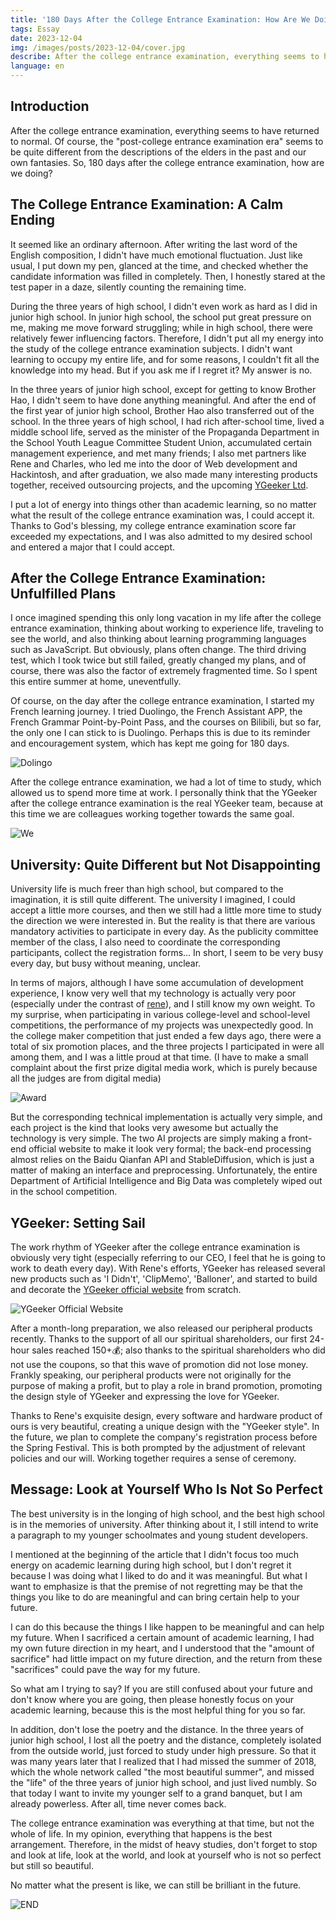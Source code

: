 ```yaml
---
title: '180 Days After the College Entrance Examination: How Are We Doing?'
tags: Essay
date: 2023-12-04
img: /images/posts/2023-12-04/cover.jpg
describe: After the college entrance examination, everything seems to have returned to normal. Of course, the "post-college entrance examination era" seems to be quite different from the descriptions of the elders in the past and our own fantasies. So, 180 days after the college entrance examination, how are we doing?
language: en
---
```

## Introduction

After the college entrance examination, everything seems to have returned to normal. Of course, the "post-college entrance examination era" seems to be quite different from the descriptions of the elders in the past and our own fantasies. So, 180 days after the college entrance examination, how are we doing?

## The College Entrance Examination: A Calm Ending

It seemed like an ordinary afternoon. After writing the last word of the English composition, I didn't have much emotional fluctuation. Just like usual, I put down my pen, glanced at the time, and checked whether the candidate information was filled in completely. Then, I honestly stared at the test paper in a daze, silently counting the remaining time.

During the three years of high school, I didn't even work as hard as I did in junior high school. In junior high school, the school put great pressure on me, making me move forward struggling; while in high school, there were relatively fewer influencing factors. Therefore, I didn't put all my energy into the study of the college entrance examination subjects. I didn't want learning to occupy my entire life, and for some reasons, I couldn't fit all the knowledge into my head. But if you ask me if I regret it? My answer is no.

In the three years of junior high school, except for getting to know Brother Hao, I didn't seem to have done anything meaningful. And after the end of the first year of junior high school, Brother Hao also transferred out of the school. In the three years of high school, I had rich after-school time, lived a middle school life, served as the minister of the Propaganda Department in the School Youth League Committee Student Union, accumulated certain management experience, and met many friends; I also met partners like Rene and Charles, who led me into the door of Web development and Hackintosh, and after graduation, we also made many interesting products together, received outsourcing projects, and the upcoming [YGeeker Ltd](https://ygeeker.com).

I put a lot of energy into things other than academic learning, so no matter what the result of the college entrance examination was, I could accept it. Thanks to God's blessing, my college entrance examination score far exceeded my expectations, and I was also admitted to my desired school and entered a major that I could accept.

## After the College Entrance Examination: Unfulfilled Plans

I once imagined spending this only long vacation in my life after the college entrance examination, thinking about working to experience life, traveling to see the world, and also thinking about learning programming languages such as JavaScript. But obviously, plans often change. The third driving test, which I took twice but still failed, greatly changed my plans, and of course, there was also the factor of extremely fragmented time. So I spent this entire summer at home, uneventfully.

Of course, on the day after the college entrance examination, I started my French learning journey. I tried Duolingo, the French Assistant APP, the French Grammar Point-by-Point Pass, and the courses on Bilibili, but so far, the only one I can stick to is Duolingo. Perhaps this is due to its reminder and encouragement system, which has kept me going for 180 days.

![Dolingo](/images/posts/2023-12-04/duo.jpg)

After the college entrance examination, we had a lot of time to study, which allowed us to spend more time at work. I personally think that the YGeeker after the college entrance examination is the real YGeeker team, because at this time we are colleagues working together towards the same goal.

![We](/images/posts/2023-12-04/we.jpg)

## University: Quite Different but Not Disappointing

University life is much freer than high school, but compared to the imagination, it is still quite different.
The university I imagined, I could accept a little more courses, and then we still had a little more time to study the direction we were interested in. But the reality is that there are various mandatory activities to participate in every day. As the publicity committee member of the class, I also need to coordinate the corresponding participants, collect the registration forms... In short, I seem to be very busy every day, but busy without meaning, unclear.

In terms of majors, although I have some accumulation of development experience, I know very well that my technology is actually very poor (especially under the contrast of [rene](https://rene.wang)), and I still know my own weight. To my surprise, when participating in various college-level and school-level competitions, the performance of my projects was unexpectedly good. In the college maker competition that just ended a few days ago, there were a total of six promotion places, and the three projects I participated in were all among them, and I was a little proud at that time. (I have to make a small complaint about the first prize digital media work, which is purely because all the judges are from digital media)

![Award](/images/posts/2023-12-04/win.jpg)

But the corresponding technical implementation is actually very simple, and each project is the kind that looks very awesome but actually the technology is very simple. The two AI projects are simply making a front-end official website to make it look very formal; the back-end processing almost relies on the Baidu Qianfan API and StableDiffusion, which is just a matter of making an interface and preprocessing. Unfortunately, the entire Department of Artificial Intelligence and Big Data was completely wiped out in the school competition.

## YGeeker: Setting Sail

The work rhythm of YGeeker after the college entrance examination is obviously very tight (especially referring to our CEO, I feel that he is going to work to death every day). With Rene's efforts, YGeeker has released several new products such as 'I Didn't', 'ClipMemo', 'Balloner', and started to build and decorate the [YGeeker official website](https://ygeeker.com) from scratch.

![YGeeker Official Website](/images/posts/2023-12-04/ygeekerweb.png)

After a month-long preparation, we also released our peripheral products recently. Thanks to the support of all our spiritual shareholders, our first 24-hour sales reached 150+💰; also thanks to the spiritual shareholders who did not use the coupons, so that this wave of promotion did not lose money. Frankly speaking, our peripheral products were not originally for the purpose of making a profit, but to play a role in brand promotion, promoting the design style of YGeeker and expressing the love for YGeeker.

Thanks to Rene's exquisite design, every software and hardware product of ours is very beautiful, creating a unique design with the "YGeeker style".
In the future, we plan to complete the company's registration process before the Spring Festival. This is both prompted by the adjustment of relevant policies and our will. Working together requires a sense of ceremony.

## Message: Look at Yourself Who Is Not So Perfect

The best university is in the longing of high school, and the best high school is in the memories of university. After thinking about it, I still intend to write a paragraph to my younger schoolmates and young student developers.

I mentioned at the beginning of the article that I didn't focus too much energy on academic learning during high school, but I don't regret it because I was doing what I liked to do and it was meaningful. But what I want to emphasize is that the premise of not regretting may be that the things you like to do are meaningful and can bring certain help to your future.

I can do this because the things I like happen to be meaningful and can help my future. When I sacrificed a certain amount of academic learning, I had my own future direction in my heart, and I understood that the "amount of sacrifice" had little impact on my future direction, and the return from these "sacrifices" could pave the way for my future.

So what am I trying to say? If you are still confused about your future and don't know where you are going, then please honestly focus on your academic learning, because this is the most helpful thing for you so far.

In addition, don't lose the poetry and the distance. In the three years of junior high school, I lost all the poetry and the distance, completely isolated from the outside world, just forced to study under high pressure. So that it was many years later that I realized that I had missed the summer of 2018, which the whole network called "the most beautiful summer", and missed the "life" of the three years of junior high school, and just lived numbly. So that today I want to invite my younger self to a grand banquet, but I am already powerless. After all, time never comes back.

The college entrance examination was everything at that time, but not the whole of life. In my opinion, everything that happens is the best arrangement. Therefore, in the midst of heavy studies, don't forget to stop and look at life, look at the world, and look at yourself who is not so perfect but still so beautiful.

No matter what the present is like, we can still be brilliant in the future.

![END](/images/posts/2023-12-04/end.jpg)
